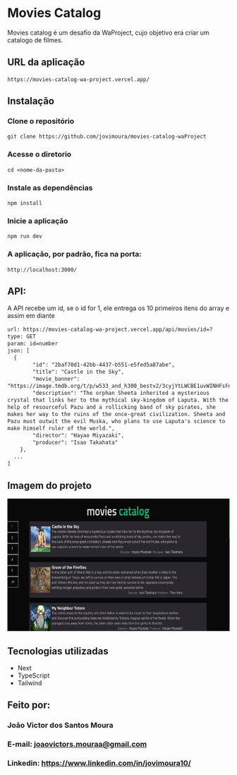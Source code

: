 # Movies Catalog

<p>
  Movies catalog é um desafio da WaProject, cujo objetivo era criar um catalogo de filmes.
</p>

## URL da aplicação

```
https://movies-catalog-wa-project.vercel.app/
```

## Instalação

### Clone o repositório

```
git clone https://github.com/jovimoura/movies-catalog-waProject
```

### Acesse o diretorio

```
cd <nome-da-pasta>
```

### Instale as dependências

```
npm install
```

### Inicie a aplicação

```
npm run dev
```

### A aplicação, por padrão, fica na porta:

```
http://localhost:3000/
```

## API:

A API recebe um id, se o id for 1, ele entrega os 10 primeiros itens do array e assim em diante

```
url: https://movies-catalog-wa-project.vercel.app/api/movies/id=?
type: GET
param: id=number
json: [
  {
		"id": "2baf70d1-42bb-4437-b551-e5fed5a87abe",
		"title": "Castle in the Sky",
		"movie_banner": "https://image.tmdb.org/t/p/w533_and_h300_bestv2/3cyjYtLWCBE1uvWINHFsFnE8LUK.jpg",
		"description": "The orphan Sheeta inherited a mysterious crystal that links her to the mythical sky-kingdom of Laputa. With the help of resourceful Pazu and a rollicking band of sky pirates, she makes her way to the ruins of the once-great civilization. Sheeta and Pazu must outwit the evil Muska, who plans to use Laputa's science to make himself ruler of the world.",
		"director": "Hayao Miyazaki",
		"producer": "Isao Takahata"
	},
  ...
]
```

## Imagem do projeto

<img style="width: 600px; height: 300px " src="./public/images/readme/print.png">

## Tecnologias utilizadas

<ul>
    <li>Next</li>
    <li>TypeScript</li>
    <li>Tailwind</li>
</ul>

## Feito por:

### João Victor dos Santos Moura

### E-mail: joaovictors.mouraa@gmail.com

### Linkedin: https://www.linkedin.com/in/jovimoura10/
